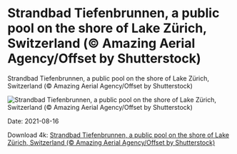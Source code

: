# Strandbad Tiefenbrunnen, a public pool on the shore of Lake Zürich, Switzerland (© Amazing Aerial Agency/Offset by Shutterstock)

Strandbad Tiefenbrunnen, a public pool on the shore of Lake Zürich, Switzerland (© Amazing Aerial Agency/Offset by Shutterstock)

![Strandbad Tiefenbrunnen, a public pool on the shore of Lake Zürich, Switzerland (© Amazing Aerial Agency/Offset by Shutterstock)](https://bing.com/th?id=OHR.StrandbadTiefenbrunnen_EN-US6967556801_UHD.jpg&w=1024&h=576)

Date: 2021-08-16

Download 4k: [Strandbad Tiefenbrunnen, a public pool on the shore of Lake Zürich, Switzerland (© Amazing Aerial Agency/Offset by Shutterstock)](https://bing.com/th?id=OHR.StrandbadTiefenbrunnen_EN-US6967556801_UHD.jpg)

